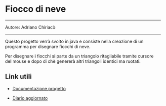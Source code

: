 # Fiocco di neve
___
Autore: Adriano Chiriacò
___

Questo progetto verrà svolto in java e consiste nella creazione di un programma per disegnare fiocchi di neve.

Per disegnare i fiocchi si parte da un triangolo ritagliabile tramite cursore del mouse e dopo di chè genererà altri triangoli identici ma ruotati.

## Link utili

- [Documentazione progetto](Documentazione/Documentazione.md)

- [Diario aggiornato](Diari/adrchi_diario_2019-09-13.md)
